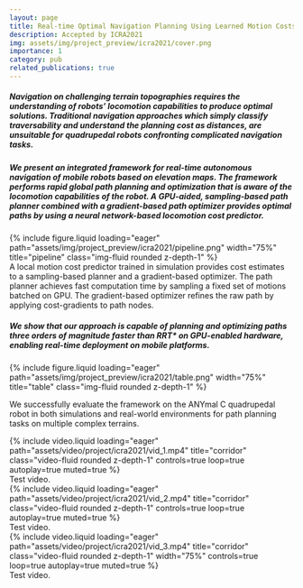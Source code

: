 ```yaml
---
layout: page
title: Real-time Optimal Navigation Planning Using Learned Motion Costs
description: Accepted by ICRA2021
img: assets/img/project_preview/icra2021/cover.png
importance: 1
category: pub
related_publications: true
---
```


<h5> 
Navigation on challenging terrain topographies requires the understanding of robots’ locomotion capabilities to produce optimal solutions.
Traditional navigation approaches which simply classify traversability and understand the planning cost as distances, are unsuitable for quadrupedal robots confronting complicated navigation tasks.
</h5>

<h5>
We present an integrated framework for real-time autonomous navigation of mobile robots based on elevation maps. 
The framework performs rapid global path planning and optimization that is aware of the locomotion capabilities of the robot. 
A GPU-aided, sampling-based path planner combined with a gradient-based path optimizer provides optimal paths by using a neural network-based locomotion cost predictor. 
</h5>

<div class="row">
    <div class="col-sm mx-auto d-block">
        {% include figure.liquid loading="eager" path="assets/img/project_preview/icra2021/pipeline.png" width="75%" title="pipeline" class="img-fluid rounded z-depth-1" %}
    </div>
</div>
<div class="caption">
    A local motion cost predictor trained in simulation provides cost estimates to a sampling-based planner and a gradient-based optimizer. 
    The path planner achieves fast computation time by sampling a fixed set of motions batched on GPU. 
    The gradient-based optimizer refines the raw path by applying cost-gradients to path nodes.
</div>

<h5>
We show that our approach is capable of planning and optimizing paths three orders of magnitude faster than RRT* on GPU-enabled hardware, enabling real-time deployment on mobile platforms.
</h5>

<div class="row">
    <div class="col-sm mx-auto d-block">
        {% include figure.liquid loading="eager" path="assets/img/project_preview/icra2021/table.png" width="75%" title="table" class="img-fluid rounded z-depth-1" %}
    </div>
</div>

We successfully evaluate the framework on the ANYmal C quadrupedal robot in both simulations and real-world environments for path planning tasks on multiple complex terrains.

<div class="row">
    <div class="col-sm mt-3 mt-md-0">
        {% include video.liquid loading="eager" path="assets/video/project/icra2021/vid_1.mp4" title="corridor" class="video-fluid rounded z-depth-1" controls=true loop=true autoplay=true muted=true %}
    </div>
</div>
<div class="caption">
    Test video.
</div>

<div class="row">
    <div class="col-sm mt-3 mt-md-0">
        {% include video.liquid loading="eager" path="assets/video/project/icra2021/vid_2.mp4" title="corridor" class="video-fluid rounded z-depth-1" controls=true loop=true autoplay=true muted=true %}
    </div>
</div>
<div class="caption">
    Test video.
</div>

<div class="row">
    <div class="col-sm mx-auto d-block">
        {% include video.liquid loading="eager" path="assets/video/project/icra2021/vid_3.mp4" title="corridor" class="video-fluid rounded z-depth-1" width="75%" controls=true loop=true autoplay=true muted=true %}
    </div>
</div>
<div class="caption">
    Test video.
</div>
